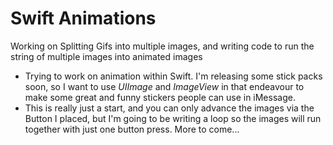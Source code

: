 # Swift Animations
Working on Splitting Gifs into multiple images, and writing code to run the string of multiple images into animated images
* Trying to work on animation within Swift. I'm releasing some stick packs soon, so I want to use *UIImage* and *ImageView* 
in that endeavour to make some great and funny stickers people can use in iMessage. 
* This is really just a start, and you can only advance the images via the Button I placed, but I'm going to be writing a loop so 
the images will run together with just one button press. 
More to come...
